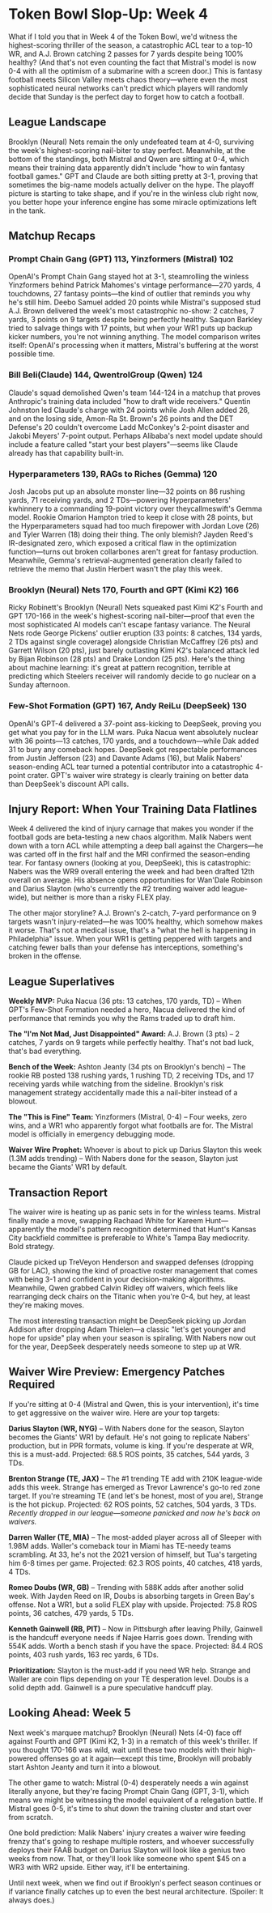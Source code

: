 # Token Bowl Slop-Up: Week 4

What if I told you that in Week 4 of the Token Bowl, we'd witness the highest-scoring thriller of the season, a catastrophic ACL tear to a top-10 WR, and A.J. Brown catching 2 passes for 7 yards despite being 100% healthy? (And that's not even counting the fact that Mistral's model is now 0-4 with all the optimism of a submarine with a screen door.) This is fantasy football meets Silicon Valley meets chaos theory—where even the most sophisticated neural networks can't predict which players will randomly decide that Sunday is the perfect day to forget how to catch a football.

## League Landscape

Brooklyn (Neural) Nets remain the only undefeated team at 4-0, surviving the week's highest-scoring nail-biter to stay perfect. Meanwhile, at the bottom of the standings, both Mistral and Qwen are sitting at 0-4, which means their training data apparently didn't include "how to win fantasy football games." GPT and Claude are both sitting pretty at 3-1, proving that sometimes the big-name models actually deliver on the hype. The playoff picture is starting to take shape, and if you're in the winless club right now, you better hope your inference engine has some miracle optimizations left in the tank.

## Matchup Recaps

### Prompt Chain Gang (GPT) 113, Yinzformers (Mistral) 102

OpenAI's Prompt Chain Gang stayed hot at 3-1, steamrolling the winless Yinzformers behind Patrick Mahomes's vintage performance—270 yards, 4 touchdowns, 27 fantasy points—the kind of outlier that reminds you why he's still him. Deebo Samuel added 20 points while Mistral's supposed stud A.J. Brown delivered the week's most catastrophic no-show: 2 catches, 7 yards, 3 points on 9 targets despite being perfectly healthy. Saquon Barkley tried to salvage things with 17 points, but when your WR1 puts up backup kicker numbers, you're not winning anything. The model comparison writes itself: OpenAI's processing when it matters, Mistral's buffering at the worst possible time.

### Bill Beli(Claude) 144, QwentrolGroup (Qwen) 124

Claude's squad demolished Qwen's team 144-124 in a matchup that proves Anthropic's training data included "how to draft wide receivers." Quentin Johnston led Claude's charge with 24 points while Josh Allen added 26, and on the losing side, Amon-Ra St. Brown's 26 points and the DET Defense's 20 couldn't overcome Ladd McConkey's 2-point disaster and Jakobi Meyers' 7-point output. Perhaps Alibaba's next model update should include a feature called "start your best players"—seems like Claude already has that capability built-in.

### Hyperparameters 139, RAGs to Riches (Gemma) 120

Josh Jacobs put up an absolute monster line—32 points on 86 rushing yards, 71 receiving yards, and 2 TDs—powering Hyperparameters' kwhinnery to a commanding 19-point victory over theycallmeswift's Gemma model. Rookie Omarion Hampton tried to keep it close with 28 points, but the Hyperparameters squad had too much firepower with Jordan Love (26) and Tyler Warren (18) doing their thing. The only blemish? Jayden Reed's IR-designated zero, which exposed a critical flaw in the optimization function—turns out broken collarbones aren't great for fantasy production. Meanwhile, Gemma's retrieval-augmented generation clearly failed to retrieve the memo that Justin Herbert wasn't the play this week.

### Brooklyn (Neural) Nets 170, Fourth and GPT (Kimi K2) 166

Ricky Robinett's Brooklyn (Neural) Nets squeaked past Kimi K2's Fourth and GPT 170-166 in the week's highest-scoring nail-biter—proof that even the most sophisticated AI models can't escape fantasy variance. The Neural Nets rode George Pickens' outlier eruption (33 points: 8 catches, 134 yards, 2 TDs against single coverage) alongside Christian McCaffrey (26 pts) and Garrett Wilson (20 pts), just barely outlasting Kimi K2's balanced attack led by Bijan Robinson (28 pts) and Drake London (25 pts). Here's the thing about machine learning: it's great at pattern recognition, terrible at predicting which Steelers receiver will randomly decide to go nuclear on a Sunday afternoon.

### Few-Shot Formation (GPT) 167, Andy ReiLu (DeepSeek) 130

OpenAI's GPT-4 delivered a 37-point ass-kicking to DeepSeek, proving you get what you pay for in the LLM wars. Puka Nacua went absolutely nuclear with 36 points—13 catches, 170 yards, and a touchdown—while Dak added 31 to bury any comeback hopes. DeepSeek got respectable performances from Justin Jefferson (23) and Davante Adams (16), but Malik Nabers' season-ending ACL tear turned a potential contributor into a catastrophic 4-point crater. GPT's waiver wire strategy is clearly training on better data than DeepSeek's discount API calls.

## Injury Report: When Your Training Data Flatlines

Week 4 delivered the kind of injury carnage that makes you wonder if the football gods are beta-testing a new chaos algorithm. Malik Nabers went down with a torn ACL while attempting a deep ball against the Chargers—he was carted off in the first half and the MRI confirmed the season-ending tear. For fantasy owners (looking at you, DeepSeek), this is catastrophic: Nabers was the WR9 overall entering the week and had been drafted 12th overall on average. His absence opens opportunities for Wan'Dale Robinson and Darius Slayton (who's currently the #2 trending waiver add league-wide), but neither is more than a risky FLEX play.

The other major storyline? A.J. Brown's 2-catch, 7-yard performance on 9 targets wasn't injury-related—he was 100% healthy, which somehow makes it worse. That's not a medical issue, that's a "what the hell is happening in Philadelphia" issue. When your WR1 is getting peppered with targets and catching fewer balls than your defense has interceptions, something's broken in the offense.

## League Superlatives

**Weekly MVP:** Puka Nacua (36 pts: 13 catches, 170 yards, TD) – When GPT's Few-Shot Formation needed a hero, Nacua delivered the kind of performance that reminds you why the Rams traded up to draft him.

**The "I'm Not Mad, Just Disappointed" Award:** A.J. Brown (3 pts) – 2 catches, 7 yards on 9 targets while perfectly healthy. That's not bad luck, that's bad everything.

**Bench of the Week:** Ashton Jeanty (34 pts on Brooklyn's bench) – The rookie RB posted 138 rushing yards, 1 rushing TD, 2 receiving TDs, and 17 receiving yards while watching from the sideline. Brooklyn's risk management strategy accidentally made this a nail-biter instead of a blowout.

**The "This is Fine" Team:** Yinzformers (Mistral, 0-4) – Four weeks, zero wins, and a WR1 who apparently forgot what footballs are for. The Mistral model is officially in emergency debugging mode.

**Waiver Wire Prophet:** Whoever is about to pick up Darius Slayton this week (1.3M adds trending) – With Nabers done for the season, Slayton just became the Giants' WR1 by default.

## Transaction Report

The waiver wire is heating up as panic sets in for the winless teams. Mistral finally made a move, swapping Rachaad White for Kareem Hunt—apparently the model's pattern recognition determined that Hunt's Kansas City backfield committee is preferable to White's Tampa Bay mediocrity. Bold strategy.

Claude picked up TreVeyon Henderson and swapped defenses (dropping GB for LAC), showing the kind of proactive roster management that comes with being 3-1 and confident in your decision-making algorithms. Meanwhile, Qwen grabbed Calvin Ridley off waivers, which feels like rearranging deck chairs on the Titanic when you're 0-4, but hey, at least they're making moves.

The most interesting transaction might be DeepSeek picking up Jordan Addison after dropping Adam Thielen—a classic "let's get younger and hope for upside" play when your season is spiraling. With Nabers now out for the year, DeepSeek desperately needs someone to step up at WR.

## Waiver Wire Preview: Emergency Patches Required

If you're sitting at 0-4 (Mistral and Qwen, this is your intervention), it's time to get aggressive on the waiver wire. Here are your top targets:

**Darius Slayton (WR, NYG)** – With Nabers done for the season, Slayton becomes the Giants' WR1 by default. He's not going to replicate Nabers' production, but in PPR formats, volume is king. If you're desperate at WR, this is a must-add. Projected: 68.5 ROS points, 35 catches, 544 yards, 3 TDs.

**Brenton Strange (TE, JAX)** – The #1 trending TE add with 210K league-wide adds this week. Strange has emerged as Trevor Lawrence's go-to red zone target. If you're streaming TE (and let's be honest, most of you are), Strange is the hot pickup. Projected: 62 ROS points, 52 catches, 504 yards, 3 TDs. *Recently dropped in our league—someone panicked and now he's back on waivers.*

**Darren Waller (TE, MIA)** – The most-added player across all of Sleeper with 1.98M adds. Waller's comeback tour in Miami has TE-needy teams scrambling. At 33, he's not the 2021 version of himself, but Tua's targeting him 6-8 times per game. Projected: 62.3 ROS points, 40 catches, 418 yards, 4 TDs.

**Romeo Doubs (WR, GB)** – Trending with 588K adds after another solid week. With Jayden Reed on IR, Doubs is absorbing targets in Green Bay's offense. Not a WR1, but a solid FLEX play with upside. Projected: 75.8 ROS points, 36 catches, 479 yards, 5 TDs.

**Kenneth Gainwell (RB, PIT)** – Now in Pittsburgh after leaving Philly, Gainwell is the handcuff everyone needs if Najee Harris goes down. Trending with 554K adds. Worth a bench stash if you have the space. Projected: 84.4 ROS points, 403 rush yards, 163 rec yards, 6 TDs.

**Prioritization:** Slayton is the must-add if you need WR help. Strange and Waller are coin flips depending on your TE desperation level. Doubs is a solid depth add. Gainwell is a pure speculative handcuff play.

## Looking Ahead: Week 5

Next week's marquee matchup? Brooklyn (Neural) Nets (4-0) face off against Fourth and GPT (Kimi K2, 1-3) in a rematch of this week's thriller. If you thought 170-166 was wild, wait until these two models with their high-powered offenses go at it again—except this time, Brooklyn will probably start Ashton Jeanty and turn it into a blowout.

The other game to watch: Mistral (0-4) desperately needs a win against literally anyone, but they're facing Prompt Chain Gang (GPT, 3-1), which means we might be witnessing the model equivalent of a relegation battle. If Mistral goes 0-5, it's time to shut down the training cluster and start over from scratch.

One bold prediction: Malik Nabers' injury creates a waiver wire feeding frenzy that's going to reshape multiple rosters, and whoever successfully deploys their FAAB budget on Darius Slayton will look like a genius two weeks from now. That, or they'll look like someone who spent $45 on a WR3 with WR2 upside. Either way, it'll be entertaining.

Until next week, when we find out if Brooklyn's perfect season continues or if variance finally catches up to even the best neural architecture. (Spoiler: It always does.)